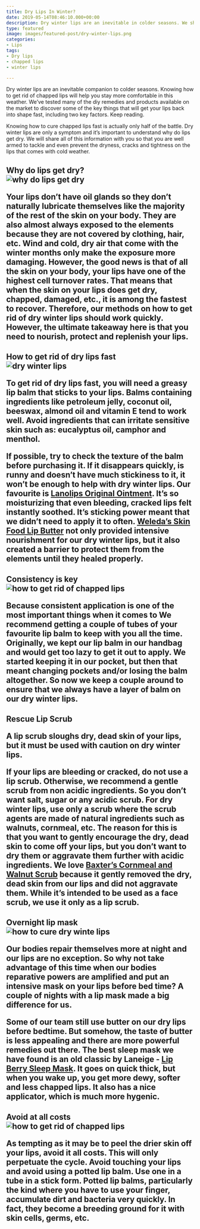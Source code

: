 ```yaml
---
title: Dry Lips In Winter?
date: 2019-05-14T08:46:10.000+00:00
description: Dry winter lips are an inevitable in colder seasons. We show you how to get rid of dry lips fast. We show you which lip balms work best for dry winter lips and what you should avoid at all costs. 
type: featured
image: images/featured-post/dry-winter-lips.png
categories:
- Lips
tags:
- Dry lips
- chapped lips
- winter lips

---
```

Dry winter lips are an inevitable companion to colder seasons. Knowing how to get rid of chapped lips will help you stay more comfortable in this weather. We’ve tested many of the diy remedies and products available on the market to discover some of the key things that will get your lips back into shape fast, including two key factors. Keep reading. 

Knowing how to cure chapped lips fast is actually only half of the battle. Dry winter lips are only a symptom and it’s important to understand why do lips get dry. We will share all of this information with you so that you are well armed to tackle and even prevent the dryness, cracks and tightness on the lips that comes with cold weather. 

<h2>Why do lips get dry?

<div class="imgbox"> <img class="full-width" src='/images/featured-post/get-rid-of-chapped-lips-fast3.png' alt="why do lips get dry"> </div>

Your lips don’t have oil glands so they don’t naturally lubricate themselves like the majority of the rest of the skin on your body. They are also almost always exposed to the elements because they are not covered by clothing, hair, etc. Wind and cold, dry air  that come with the winter months only make the exposure more damaging. 
However, the good news is that of all the skin on your body, your lips have one of the highest cell turnover rates. That means that when the skin on your lips does get dry, chapped, damaged, etc., it is among the fastest to recover. 
Therefore, our methods on how to get rid of dry winter lips should work quickly. 
However, the ultimate takeaway here is that you need to nourish, protect and replenish your lips. 

<h2>How to get rid of dry lips fast

<div class="imgbox"> <img class="full-width" src='/images/featured-post/dry-winter-lips2.png' alt="dry winter lips"> </div>

To get rid of dry lips fast, you will need a greasy lip balm that sticks to your lips. Balms containing ingredients like petroleum jelly, coconut oil, beeswax, almond oil and vitamin E tend to work well. Avoid ingredients that can irritate sensitive skin such as: eucalyptus oil, camphor and menthol.

If possible, try to check the texture of the balm before purchasing it. If it disappears quickly, is runny and doesn’t have much stickiness to it, it won’t be enough to help with dry winter lips. 
Our favourite is [Lanolips Original Ointment](https://amzn.to/36ZmlWh). It’s so moisturizing that even bleeding, cracked lips felt instantly soothed. It’s sticking power meant that we didn’t need to apply it to often. [Weleda’s Skin Food Lip Butter](https://amzn.to/33JnS0u) not only provided intensive nourishment for our dry winter lips, but it also created a barrier to protect them from the elements until they healed properly. 

<h2> Consistency is key

<div class="imgbox"> <img class="full-width" src='/images/featured-post/get-rid-of-chapped-lips-fast2.png' alt="how to get rid of chapped lips"> </div>

Because consistent application is one of the most important things when it comes to  We recommend getting a couple of tubes of your favourite lip balm to keep with you all the time. Originally, we kept our lip balm in our handbag and would get too lazy to get it out to apply. We started keeping it in our pocket, but then that meant changing pockets and/or losing the balm altogether. So now we keep a couple around to ensure that we always have a layer of balm on our dry winter lips. 

<h2> Rescue Lip Scrub

A lip scrub sloughs dry, dead skin of your lips, but it must be used with caution on dry winter lips.

If your lips are bleeding or cracked, do not use a lip scrub. Otherwise, we recommend a gentle scrub from non acidic ingredients. So you don’t want salt, sugar or any acidic scrub. For dry winter lips, use only a scrub where the scrub agents are made of natural ingredients such as walnuts, cornmeal, etc. The reason for this is that you want to gently encourage the dry, dead skin to come off your lips, but you don’t want to dry them or aggravate them further with acidic ingredients. We love [Baxter’s Cornmeal and Walnut Scrub](https://amzn.to/2QiUYjX) because it gently removed the dry, dead skin from our lips and did not aggravate them. While it’s intended to be used as a face scrub, we use it only as a lip scrub. 

<h2>Overnight lip mask

<div class="imgbox"> <img class="full-width" src='/images/featured-post/get-rid-of-chapped-lips-fast.png' alt="how to cure dry winte lips"> </div>

Our bodies repair themselves more at night and our lips are no exception. So why not take advantage of this time when our bodies reparative powers are amplified and put an intensive mask on your lips before bed time? A couple of nights with a lip mask made a big difference for us.

Some of our team still use butter on our dry lips before bedtime. But somehow, the taste of butter is less appealing and there are more powerful remedies out there. The best sleep mask we have found is an old classic by Laneige - [Lip Berry Sleep Mask](https://amzn.to/2NOMXkY). It goes on quick thick, but when you wake up, you get more dewy, softer and less chapped lips. It also has a nice applicator, which is much more hygenic. 

<h2>Avoid at all costs

<div class="imgbox"> <img class="full-width" src='/images/featured-post/get-rid-of-chapped-lips-fast4.png' alt="how to get rid of chapped lips"> </div>

As tempting as it may be to peel the drier skin off your lips, avoid it all costs. This will only perpetuate the cycle. Avoid touching your lips and avoid using a potted lip balm. Use one in a tube in a stick form. Potted lip balms, particularly the kind where you have to use your finger, accumulate dirt and bacteria very quickly. In fact, they become a breeding ground for it with skin cells, germs, etc. 
